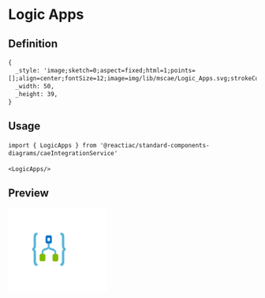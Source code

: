 # Logic Apps

## Definition

```
{
  _style: 'image;sketch=0;aspect=fixed;html=1;points=[];align=center;fontSize=12;image=img/lib/mscae/Logic_Apps.svg;strokeColor=none;',
  _width: 50,
  _height: 39,
}
```

## Usage

```
import { LogicApps } from '@reactiac/standard-components-diagrams/caeIntegrationService'

<LogicApps/>
```

## Preview

<img src="./logic-apps.png" width="200"/>
